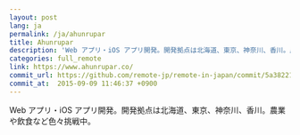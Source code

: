 ```yaml
---
layout: post
lang: ja
permalink: /ja/ahunrupar
title: Ahunrupar
description: 'Web アプリ・iOS アプリ開発。開発拠点は北海道、東京、神奈川、香川。農業や飲食など色々挑戦中。'
categories: full_remote
link: https://www.ahunrupar.co/
commit_url: https://github.com/remote-jp/remote-in-japan/commit/5a38221dffcae729e60468a985bb4f2828c23c08
commit_at:  2015-09-09 11:46:37 +0900
---
```


<p>Web アプリ・iOS アプリ開発。開発拠点は北海道、東京、神奈川、香川。農業や飲食など色々挑戦中。</p>
